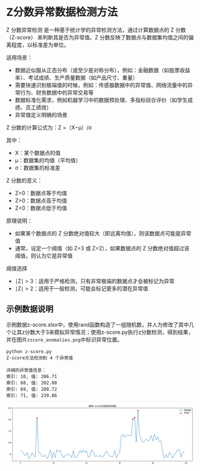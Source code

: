 # Z分数异常数据检测方法

Z 分数异常检测 是一种基于统计学的异常检测方法，通过计算数据点的 Z 分数（Z-score） 来判断其是否为异常值。Z 分数反映了数据点与数据集均值之间的偏离程度，以标准差为单位。

适用场景：
- 数据近似服从正态分布（或至少是对称分布），例如：金融数据（如股票收益率）、考试成绩、生产质量数据（如产品尺寸、重量）
- 需要快速识别极端值的时候，例如：传感器数据中的异常值、网络流量中的异常行为、财务数据中的异常交易等
- 数据标准化需求，例如机器学习中的数据预处理、多指标综合评价（如学生成绩、员工绩效）
- 异常值定义明确的场景

Z 分数的计算公式为：Z =（X−μ）/σ

其中：
- X：某个数据点的值
- μ：数据集的均值（平均值）
- σ：数据集的标准差

Z 分数的意义：
- Z=0：数据点等于均值
- Z>0：数据点高于均值
- Z<0：数据点低于均值

原理说明：
- 如果某个数据点的 Z 分数绝对值较大（即远离均值），则该数据点可能是异常值
- 通常，设定一个阈值（如 Z=3 或 Z=2），如果数据点的 Z 分数绝对值超过该阈值，则认为它是异常值

阈值选择
- ∣Z∣ > 3：适用于严格检测，只有非常极端的数据点才会被标记为异常
- ∣Z∣ > 2：适用于一般检测，可能会标记更多的潜在异常值

## 示例数据说明

示例数据z-score.xlsx中，使用rand函数构造了一组随机数，并人为修改了其中几个让其z分数大于3来模拟异常情况；使用z-score.py执行z分数检测，得到结果，并在图片`zscore_anomalies.png`中标识异常位置。

```
python z-score.py
Z-score方法检测到 4 个异常值

详细的异常值信息：
索引: 10, 值: 206.71
索引: 68, 值: 202.08
索引: 69, 值: 208.72
索引: 71, 值: 239.86
```

![](zscore_anomalies.png)
